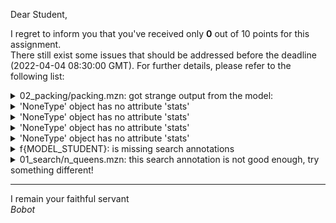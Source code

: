 Dear Student,

I regret to inform you that you've received only **0** out of 10 points for this assignment.\
There still exist some issues that should be addressed before the deadline (2022-04-04 08:30:00 GMT). For further details, please refer to the following list:

<details><summary>02_packing/packing.mzn: got strange output from the model:</summary>/tmp/tmp0hf4hgf_/student/02_packing/packing.mzn:8.5:<br>var &lt;min&gt;..&lt;max&gt;: height;    % height of the container<br>    ^<br>Error: syntax error, unexpected &lt;<br>/tmp/tmp0hf4hgf_/student/02_packing/packing.mzn:11.23:<br>array[SQUARES] of var &lt;min&gt;..&lt;max&gt;: x; % squares&#x27; coordinates in the container<br>                      ^<br>Error: syntax error, unexpected &lt;<br>/tmp/tmp0hf4hgf_/student/02_packing/packing.mzn:12.23:<br>array[SQUARES] of var &lt;min&gt;..&lt;max&gt;: y; % squares&#x27; coordinated in the container<br>                      ^<br>Error: syntax error, unexpected &lt;</details>
<details><summary>&#x27;NoneType&#x27; object has no attribute &#x27;stats&#x27;</summary><br>During handling of the above exception, another exception occurred:<br>02_packing/packing.mzn: got unexpected exception when trying to run the model</details>
<details><summary>&#x27;NoneType&#x27; object has no attribute &#x27;stats&#x27;</summary><br>During handling of the above exception, another exception occurred:<br>02_packing/packing.mzn: got unexpected exception when trying to run the model</details>
<details><summary>&#x27;NoneType&#x27; object has no attribute &#x27;stats&#x27;</summary><br>During handling of the above exception, another exception occurred:<br>02_packing/packing.mzn: got unexpected exception when trying to run the model</details>
<details><summary>&#x27;NoneType&#x27; object has no attribute &#x27;stats&#x27;</summary><br>During handling of the above exception, another exception occurred:<br>02_packing/packing.mzn: got unexpected exception when trying to run the model</details>
<details><summary>f{MODEL_STUDENT}: is missing search annotations</summary></details>
<details><summary>01_search/n_queens.mzn: this search annotation is not good enough, try something different!</summary></details>

-----------
I remain your faithful servant\
_Bobot_